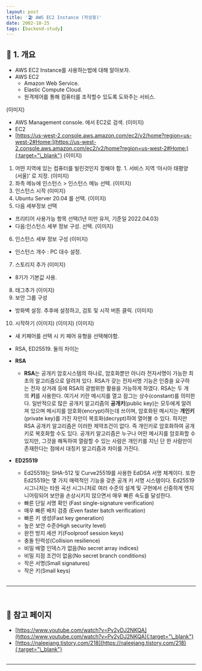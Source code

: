 ```yaml
---
layout: post
title: '🏖 AWS EC2 Instance (작성중)'
date: 2002-10-25
tags: [backend-study]
---
```


## 🚧 1. 개요

- AWS EC2 Instance를 사용하는법에 대해 알아보자.
- AWS EC2
  - Amazon Web Service.
  - Elastic Compute Cloud.
  - 원격제어를 통해 컴퓨터를 조작할수 있도록 도와주는 서비스.

(이미지)

- AWS Management console. 에서 EC2로 검색.
  (이미지)
- EC2
- [https://us-west-2.console.aws.amazon.com/ec2/v2/home?region=us-west-2#Home:](https://us-west-2.console.aws.amazon.com/ec2/v2/home?region=us-west-2#Home:){:target="\_blank"}
  (이미지)

1. 어떤 지역에 있는 컴퓨터를 빌린것인지 정해야 함. 1. 서비스 지역 ‘아시아 태평양 (서울)’ 로 지정.
   (이미지)
2. 좌측 메뉴에 인스턴스 > 인스턴스 메뉴 선택.
   (이미지)
3. 인스턴스 시작
   (이미지)
4. Ubuntu Server 20.04 를 선택.
   (이미지)
5. 다음 세부정보 선택

- 프리티어 사용가능 항목 선택(1년 미만 유저, 기준일 2022.04.03)
- 다음:인스턴스 세부 정보 구성. 선택.
  (이미지)

6. 인스턴스 세부 정보 구성
   (이미지)

- 인스턴스 개수 : PC 대수 설정.

7. 스토리지 추가
   (이미지)

- 8기가 기본값 사용.

8. 태그추가
   (이미지)
9. 보안 그룹 구성

- 방화벽 설정. 추후에 설정하고, 검토 및 시작 버튼 클릭.
  (이미지)

10. 시작하기
    (이미지)
    (이미지)
    (이미지)

- 새 키페어를 선택 시 키 페어 유형을 선택해야함.
- RSA, ED25519. 둘의 차이는

- **RSA**
  - **RSA**는 공개키 암호시스템의 하나로, 암호화뿐만 아니라 전자서명이 가능한 최초의 알고리즘으로 알려져 있다. RSA가 갖는 전자서명 기능은 인증을 요구하는 전자 상거래 등에 RSA의 광범위한 활용을 가능하게 하였다. RSA는 두 개의 **키**를 사용한다. 여기서 키란 메시지를 열고 잠그는 상수(constant)를 의미한다. 일반적으로 많은 공개키 알고리즘의 **공개키**(public key)는 모두에게 알려져 있으며 메시지를 암호화(encrypt)하는데 쓰이며, 암호화된 메시지는 **개인키**(private key)를 가진 자만이 복호화(decrypt)하여 열어볼 수 있다. 하지만 RSA 공개키 알고리즘은 이러한 제약조건이 없다. 즉 개인키로 암호화하여 공개키로 복호화할 수도 있다. 공개키 알고리즘은 누구나 어떤 메시지를 암호화할 수 있지만, 그것을 해독하여 열람할 수 있는 사람은 개인키를 지닌 단 한 사람만이 존재한다는 점에서 대칭키 알고리즘과 차이를 가진다.
- **ED25519**

  - Ed25519는 SHA-512 및 Curve25519를 사용한 EdDSA 서명 체계이다. 또한 Ed25519는 몇 가지 매력적인 기능을 갖춘 공개 키 서명 시스템이다. Ed25519 시그니처는 타원 곡선 시그니처로 여러 수준의 설계 및 구현에서 신중하게 엔지니어링되어 보안을 손상시키지 않으면서 매우 빠른 속도를 달성한다.
  - 빠른 단일 서명 확인 (Fast single-signature verification)
  - 매우 빠른 배치 검증 (Even faster batch verification)
  - 빠른 키 생성(Fast key generation)
  - 높은 보안 수준(High security level)
  - 완전 방지 세션 키(Foolproof session keys)
  - 충돌 탄력성(Collision resilience)
  - 비밀 배열 인덱스가 없음(No secret array indices)
  - 비밀 지점 조건이 없음(No secret branch conditions)
  - 작은 서명(Small signatures)
  - 작은 키(Small keys)

   <br/>

---

<br/>

## 🎫 참고 페이지

- [https://www.youtube.com/watch?v=Pv2yDJ2NKQA](https://www.youtube.com/watch?v=Pv2yDJ2NKQA){:target="\_blank"}
- [https://naleejang.tistory.com/218](https://naleejang.tistory.com/218){:target="\_blank"}
  <br/><br/>

---
